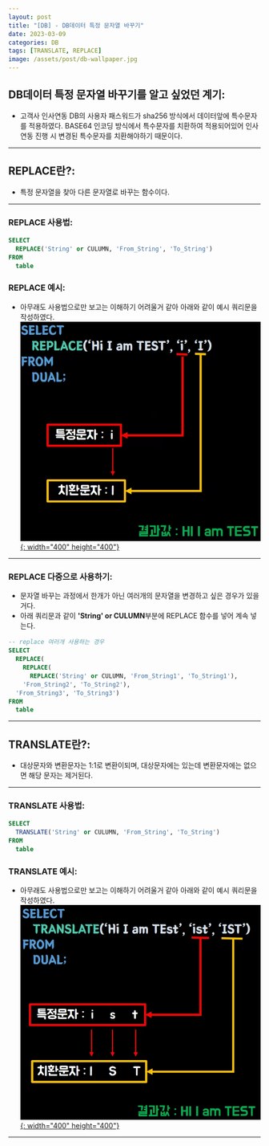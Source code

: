```yaml
---
layout: post
title: "[DB] - DB데이터 특정 문자열 바꾸기"
date: 2023-03-09
categories: DB
tags: [TRANSLATE, REPLACE]
image: /assets/post/db-wallpaper.jpg
---
```


## DB데이터 특정 문자열 바꾸기를 알고 싶었던 계기:
- 고객사 인사연동 DB의 사용자 패스워드가 sha256 방식에서 데이터앞에 특수문자를 적용하였다. BASE64 인코딩 방식에서 특수문자를 치환하여 적용되어있어 인사연동 진행 시 변경된 특수문자를 치환해야하기 때문이다.

* * *

## REPLACE란?:
- 특정 문자열을 찾아 다른 문자열로 바꾸는 함수이다.

* * *

### REPLACE 사용법:
```sql
SELECT
  REPLACE('String' or CULUMN, 'From_String', 'To_String')
FROM
  table
```

### REPLACE 예시:
- 아무래도 사용법으로만 보고는 이해하기 어려울거 같아 아래와 같이 예시 쿼리문을 작성하였다.
[![텍스트](/assets/images/DB/REPLACE%20%EC%98%88%EC%8B%9C%20%EC%BF%BC%EB%A6%AC%EB%AC%B8.png){: width="400" height="400"}](/assets/images/DB/REPLACE%20%EC%98%88%EC%8B%9C%20%EC%BF%BC%EB%A6%AC%EB%AC%B8.png)

* * *

### REPLACE 다중으로 사용하기:
- 문자열 바꾸는 과정에서 한개가 아닌 여러개의 문자열을 변경하고 싶은 경우가 있을거다.
- 아래 쿼리문과 같이 **'String' or CULUMN**부분에 REPLACE 함수를 넣어 계속 넣는다.

```sql
-- replace 여러개 사용하는 경우
SELECT
  REPLACE(
    REPLACE(
      REPLACE('String' or CULUMN, 'From_String1', 'To_String1'), 
    'From_String2', 'To_String2'), 
  'From_String3', 'To_String3')
FROM
  table
```

* * *

## TRANSLATE란?:
- 대상문자와 변환문자는 1:1로 변환이되며, 대상문자에는 있는데 변환문자에는 없으면 해당 문자는 제거된다.

* * *

### TRANSLATE 사용법:
```sql
SELECT
  TRANSLATE('String' or CULUMN, 'From_String', 'To_String')
FROM
  table
```

### TRANSLATE 예시:
- 아무래도 사용법으로만 보고는 이해하기 어려울거 같아 아래와 같이 예시 쿼리문을 작성하였다.
[![텍스트](/assets/images/DB/Translate%20%EC%98%88%EC%8B%9C%20%EC%BF%BC%EB%A6%AC%EB%AC%B8.png){: width="400" height="400"}](/assets/images/DB/Translate%20%EC%98%88%EC%8B%9C%20%EC%BF%BC%EB%A6%AC%EB%AC%B8.png)

* * *
